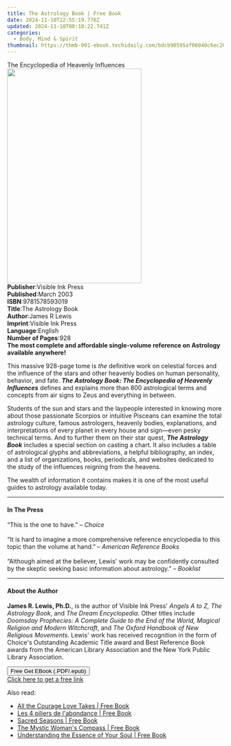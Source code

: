 ```yaml
---
title: The Astrology Book | Free Book
date: 2024-11-10T22:55:19.776Z
updated: 2024-11-18T00:18:22.741Z
categories:
  - Body, Mind & Spirit
thumbnail: https://thmb-001-ebook.techidaily.com/bdcb90595af06040c6ec2098726a488feead467ee0098fabb0e29dc7a479ffe6.jpg
---
```

<main id="book-container">
  <div class="flex flex-col">
    <div class="book-brief flex-1 py-6 px-4 sm:p-6 md:py-10 md:px-8">
      <!-- brief-->
      <div class="book-brief-main">The Encyclopedia of Heavenly Influences</div>
    </div>
    <div
      class="book-meta-info flex-1 grid gap-4 col-start-1 col-end-3 row-start-1 sm:mb-6 sm:grid-cols-4 lg:gap-6 lg:col-start-2 lg:row-end-6 lg:row-span-6 lg:mb-0"
    >
      <div
        class="book-meta-info-left place-content-center mt-4 p-4 text-sm leading-6 col-start-2 col-span-2 dark:text-slate-400"
      >
        <img
          class="w-full h-500 object-cover rounded-lg sm:h-255 sm:col-span-2 lg:col-span-full"
          src="https://img-001-ebook.techidaily.com/a6e1afb4e8d72a585b496810a25ef39372f0d4d12e012ec9073237ad9778205a.jpg"
          alt=""
          width="312"
          height="500"
        />
      </div>
      <div
        class="book-meta-info-right mt-2 col-start-1 row-start-2 col-span-3 self-center"
      >
        <!-- meta data  -->
        <div class="flex flex-col px-4 md:px-8">
          <div class="flex-1">
            <strong>Publisher</strong>:<span class="px-2"
              >Visible Ink Press</span
            >
          </div>
          <div class="flex-1">
            <strong>Published</strong>:<span class="px-2">March 2003</span>
          </div>
          <div class="flex-1">
            <strong>ISBN</strong>:<span class="px-2">9781578593019</span>
          </div>
          <div class="flex-1">
            <strong>Title</strong>:<span class="px-2">The Astrology Book</span>
          </div>
          <div class="flex-1">
            <strong>Author</strong>:<span class="px-2">James R Lewis</span>
          </div>
          <div class="flex-1">
            <strong>Imprint</strong>:<span class="px-2">Visible Ink Press</span>
          </div>
          <div class="flex-1">
            <strong>Language</strong>:<span class="px-2">English</span>
          </div>
          <div class="flex-1">
            <strong>Number of Pages</strong>:<span class="px-2">928</span>
          </div>
        </div>
      </div>
    </div>
    <div class="book-description flex-1 py-6 px-4 sm:p-6 md:py-10 md:px-8">
      <div class="book-description-main">
        <div accordion-content="" id="description">
          <b
            >The most complete and affordable single-volume reference on
            Astrology available anywhere!</b
          >
          <p>
            This massive 928-page tome is <i>the</i> definitive work on
            celestial forces and the influence of the stars and other heavenly
            bodies on human personality, behavior, and fate.
            <b
              ><i
                >The Astrology Book: The Encyclopedia of Heavenly Influences</i
              ></b
            >
            defines and explains more than 800 astrological terms and concepts
            from air signs to Zeus and everything in between.
          </p>
          <p>
            Students of the sun and stars and the laypeople interested in
            knowing more about those passionate Scorpios or intuitive Pisceans
            can examine the total astrology culture, famous astrologers,
            heavenly bodies, explanations, and interpretations of every planet
            in every house and sign—even pesky technical terms. And to further
            them on their star quest, <i><b>The Astrology Book</b></i> includes
            a special section on casting a chart. It also includes a table of
            astrological glyphs and abbreviations, a helpful bibliography, an
            index, and a list of organizations, books, periodicals, and websites
            dedicated to the study of the influences reigning from the heavens.
          </p>
          <p>
            The wealth of information it contains makes it is one of the most
            useful guides to astrology available today.
          </p>
        </div>
        <div class="accordion-fader"></div>
      </div>
    </div>
    <div class="book-excerpts flex-1 py-6 px-4 sm:p-6 md:py-10 md:px-8">
      <!-- excerpts-->
      <div class="book-excerpts-main">
        <hr />
        <h4 class="placeholder placeholder-heading">
          <span>In The Press</span>
        </h4>
        <p>
          “This is the one to have.” – <i>Choice</i><br /><br />“It is hard to
          imagine a more comprehensive reference encyclopedia to this topic than
          the volume at hand.” – <i>American Reference Books</i
          ><br /><br />“Although aimed at the believer, Lewis' work may be
          confidently consulted by the skeptic seeking basic information about
          astrology.” – <i>Booklist</i>
        </p>
      </div>
    </div>
    <div class="book-about-author flex-1 py-6 px-4 sm:p-6 md:py-10 md:px-8">
      <!-- about author-->
      <div class="book-main-author-main">
        <hr />
        <h4 class="placeholder placeholder-heading">
          <span>About the Author</span>
        </h4>
        <p>
          <b>James R. Lewis, Ph.D.</b>, is the author of Visible Ink Press'
          <i>Angels A to Z, The Astrology Book</i>, and
          <i>The Dream Encyclopedia</i>. Other titles include
          <i
            >Doomsday Prophecies: A Complete Guide to the End of the World,
            Magical Religion and Modern Witchcraft</i
          >, and <i>The Oxford Handbook of New Religious Movements</i>. Lewis'
          work has received recognition in the form of Choice's Outstanding
          Academic Title award and Best Reference Book awards from the American
          Library Association and the New York Public Library Association.
        </p>
      </div>
    </div>
    <div class="book-free-get flex-1 py-6 px-4 sm:p-6 md:py-10 md:px-8">
      <button
        id="btn-free-get"
        class="bg-blue-500 hover:bg-blue-700 text-white font-bold py-2 px-4 rounded"
      >
        Free Get EBook (.PDF/.epub)
      </button>
      <div id="countdown-display" class="px-2 text-lg mt-2"></div>
      <a
        id="free-link"
        class="hidden bg-blue-500 hover:bg-blue-700 text-white font-bold py-2 px-4 rounded"
        href="https://www.ebooks.com/en-us/book/96489577/the-astrology-book/james-r-lewis/"
        target="_blank"
        >Click here to get a free link</a
      >
    </div>
    <script>
      let countdownTime = 0;
      let countdownInterval = null;
      document
        .getElementById('btn-free-get')
        .addEventListener('click', startCountdown);
      function startCountdown() {
        countdownTime = new Date().getTime() + 60000 * 3;
        countdownInterval = setInterval(updateCountdown, 1000);
        document.getElementById('btn-free-get').disabled = true;
        document
          .getElementById('btn-free-get')
          .classList.add('bg-gray-500', 'cursor-not-allowed');
      }
      function updateCountdown() {
        let currentTime = new Date().getTime();
        let timeLeft = countdownTime - currentTime;
        let secondsLeft = Math.floor(timeLeft / 1000);
        document.getElementById('countdown-display').innerHTML =
          `Remaining time: ${secondsLeft} seconds.`;
        if (secondsLeft <= 0) {
          clearInterval(countdownInterval);
          document.getElementById('btn-free-get').classList.add('hidden');
          document.getElementById('free-link').classList.remove('hidden');
          document.getElementById('countdown-display').innerHTML = '';
        }
      }
    </script>
  </div>
</main>

<ins class="adsbygoogle"
      style="display:block"
      data-ad-client="ca-pub-7571918770474297"
      data-ad-slot="8358498916"
      data-ad-format="auto"
      data-full-width-responsive="true"></ins>
    

<span class="atpl-alsoreadstyle">Also read:</span>
<div><ul>
<li><a href="https://novels-ebooks.techidaily.com/210861644-9780966306996-all-the-courage-love-takes/"><u>All the Courage Love Takes | Free Book</u></a></li>
<li><a href="https://novels-ebooks.techidaily.com/210862352-9782019469474-les-4-piliers-de-labondance/"><u>Les 4 piliers de l'abondance | Free Book</u></a></li>
<li><a href="https://novels-ebooks.techidaily.com/210862069-9780762484577-sacred-seasons/"><u>Sacred Seasons | Free Book</u></a></li>
<li><a href="https://novels-ebooks.techidaily.com/210861641-9781950756124-the-mystic-womans-compass/"><u>The Mystic Woman's Compass | Free Book</u></a></li>
<li><a href="https://novels-ebooks.techidaily.com/210861590-9798822917514-understanding-the-essence-of-your-soul/"><u>Understanding the Essence of Your Soul | Free Book</u></a></li>
</ul></div>

